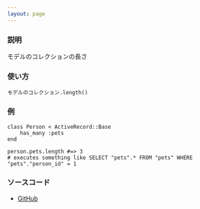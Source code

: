 ```yaml
---
layout: page
---
```


### 説明

モデルのコレクションの長さ

### 使い方

    モデルのコレクション.length()

### 例

    class Person < ActiveRecord::Base
        has_many :pets
    end

    person.pets.length #=> 3
    # executes something like SELECT "pets".* FROM "pets" WHERE "pets"."person_id" = 1

### ソースコード

- [GitHub](https://github.com/rails/rails/blob/984c3ef2775781d47efa9f541ce570daa2434a80/activerecord/lib/active_record/associations/collection_proxy.rb#L785)
